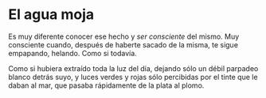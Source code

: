 # El agua moja

Es muy diferente conocer ese hecho y *ser consciente* del mismo. Muy consciente cuando, después de haberte sacado de la misma, te sigue empapando, helando. Como si todavía.

Como si hubiera extraído toda la luz del día, dejando sólo un débil parpadeo blanco detrás suyo, y luces verdes y rojas sólo percibidas por el tinte que le daban al mar, que pasaba rápidamente de la plata al plomo.


